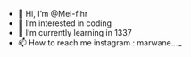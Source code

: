 - 👋 Hi, I’m @Mel-fihr
- 👀 I’m interested in coding
- 🌱 I’m currently learning in 1337
- 📫 How to reach me instagram : marwane._._._

<!---
Mel-fihr/Mel-fihr is a ✨ special ✨ repository because its `README.md` (this file) appears on your GitHub profile.
You can click the Preview link to take a look at your changes.
--->
